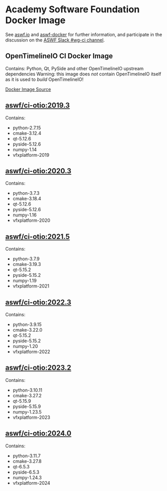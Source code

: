<!--
Copyright (c) Contributors to the aswf-docker Project. All rights reserved.
SPDX-License-Identifier: Apache-2.0

Warning: this file is automatically generated from a template!
-->

# Academy Software Foundation Docker Image

See [aswf.io](https://aswf.io) and [aswf-docker](https://github.com/AcademySoftwareFoundation/aswf-docker)
for further information, and participate in the discussion on the
[ASWF Slack #wg-ci channel](https://academysoftwarefdn.slack.com/archives/C0169RX7MMK).

## OpenTimelineIO CI Docker Image

Contains: Python, Qt, PySide and other OpenTimelineIO upstream dependencies
Warning: this image does *not* contain OpenTimelineIO itself as it is used to *build* OpenTimelineIO!

[Docker Image Source](https://github.com/AcademySoftwareFoundation/aswf-docker/blob/master/ci-otio/Dockerfile)

## [aswf/ci-otio:2019.3](https://hub.docker.com/r/aswf/ci-otio/tags?page=1&name=2019.3)

Contains:
* python-2.7.15
* cmake-3.12.4
* qt-5.12.6
* pyside-5.12.6
* numpy-1.14
* vfxplatform-2019

## [aswf/ci-otio:2020.3](https://hub.docker.com/r/aswf/ci-otio/tags?page=1&name=2020.3)

Contains:
* python-3.7.3
* cmake-3.18.4
* qt-5.12.6
* pyside-5.12.6
* numpy-1.16
* vfxplatform-2020

## [aswf/ci-otio:2021.5](https://hub.docker.com/r/aswf/ci-otio/tags?page=1&name=2021.5)

Contains:
* python-3.7.9
* cmake-3.19.3
* qt-5.15.2
* pyside-5.15.2
* numpy-1.19
* vfxplatform-2021

## [aswf/ci-otio:2022.3](https://hub.docker.com/r/aswf/ci-otio/tags?page=1&name=2022.3)

Contains:
* python-3.9.15
* cmake-3.22.0
* qt-5.15.2
* pyside-5.15.2
* numpy-1.20
* vfxplatform-2022

## [aswf/ci-otio:2023.2](https://hub.docker.com/r/aswf/ci-otio/tags?page=1&name=2023.2)

Contains:
* python-3.10.11
* cmake-3.27.2
* qt-5.15.9
* pyside-5.15.9
* numpy-1.23.5
* vfxplatform-2023

## [aswf/ci-otio:2024.0](https://hub.docker.com/r/aswf/ci-otio/tags?page=1&name=2024.0)

Contains:
* python-3.11.7
* cmake-3.27.8
* qt-6.5.3
* pyside-6.5.3
* numpy-1.24.3
* vfxplatform-2024

